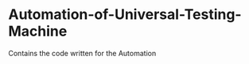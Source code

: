 Automation-of-Universal-Testing-Machine
=======================================

Contains the code written for the Automation
